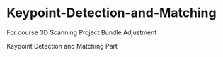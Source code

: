 # Keypoint-Detection-and-Matching
For course 3D Scanning
Project Bundle Adjustment

Keypoint Detection and Matching Part


